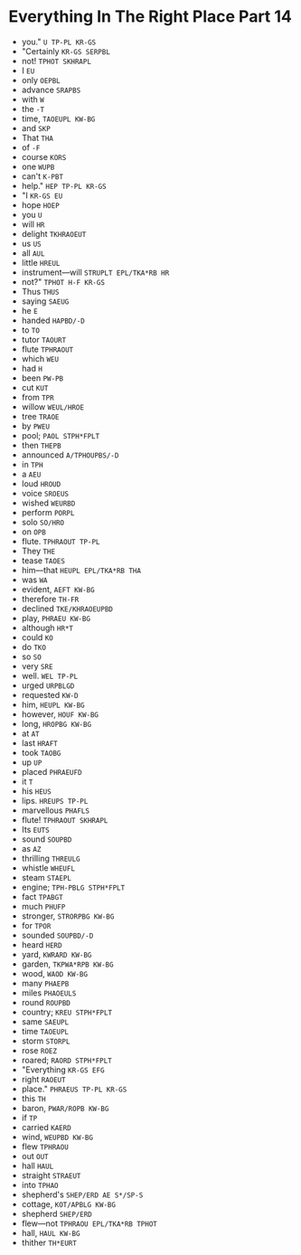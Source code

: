 # Everything In The Right Place Part 14

* you." `U TP-PL KR-GS`
* "Certainly `KR-GS SERPBL`
* not! `TPHOT SKHRAPL`
* I `EU`
* only `OEPBL`
* advance `SRAPBS`
* with `W`
* the `-T`
* time, `TAOEUPL KW-BG`
* and `SKP`
* That `THA`
* of `-F`
* course `KORS`
* one `WUPB`
* can't `K-PBT`
* help." `HEP TP-PL KR-GS`
* "I `KR-GS EU`
* hope `HOEP`
* you `U`
* will `HR`
* delight `TKHRAOEUT`
* us `US`
* all `AUL`
* little `HREUL`
* instrument—will `STRUPLT EPL/TKA*RB HR`
* not?" `TPHOT H-F KR-GS`
* Thus `THUS`
* saying `SAEUG`
* he `E`
* handed `HAPBD/-D`
* to `TO`
* tutor `TAOURT`
* flute `TPHRAOUT`
* which `WEU`
* had `H`
* been `PW-PB`
* cut `KUT`
* from `TPR`
* willow `WEUL/HROE`
* tree `TRAOE`
* by `PWEU`
* pool; `PAOL STPH*FPLT`
* then `THEPB`
* announced `A/TPHOUPBS/-D`
* in `TPH`
* a `AEU`
* loud `HROUD`
* voice `SROEUS`
* wished `WEURBD`
* perform `PORPL`
* solo `SO/HRO`
* on `OPB`
* flute. `TPHRAOUT TP-PL`
* They `THE`
* tease `TAOES`
* him—that `HEUPL EPL/TKA*RB THA`
* was `WA`
* evident, `AEFT KW-BG`
* therefore `TH-FR`
* declined `TKE/KHRAOEUPBD`
* play, `PHRAEU KW-BG`
* although `HR*T`
* could `KO`
* do `TKO`
* so `SO`
* very `SRE`
* well. `WEL TP-PL`
* urged `URPBLGD`
* requested `KW-D`
* him, `HEUPL KW-BG`
* however, `HOUF KW-BG`
* long, `HROPBG KW-BG`
* at `AT`
* last `HRAFT`
* took `TAOBG`
* up `UP`
* placed `PHRAEUFD`
* it `T`
* his `HEUS`
* lips. `HREUPS TP-PL`
* marvellous `PHAFLS`
* flute! `TPHRAOUT SKHRAPL`
* Its `EUTS`
* sound `SOUPBD`
* as `AZ`
* thrilling `THREULG`
* whistle `WHEUFL`
* steam `STAEPL`
* engine; `TPH-PBLG STPH*FPLT`
* fact `TPABGT`
* much `PHUFP`
* stronger, `STRORPBG KW-BG`
* for `TPOR`
* sounded `SOUPBD/-D`
* heard `HERD`
* yard, `KWRARD KW-BG`
* garden, `TKPWA*RPB KW-BG`
* wood, `WAOD KW-BG`
* many `PHAEPB`
* miles `PHAOEULS`
* round `ROUPBD`
* country; `KREU STPH*FPLT`
* same `SAEUPL`
* time `TAOEUPL`
* storm `STORPL`
* rose `ROEZ`
* roared; `RAORD STPH*FPLT`
* "Everything `KR-GS EFG`
* right `RAOEUT`
* place." `PHRAEUS TP-PL KR-GS`
* this `TH`
* baron, `PWAR/ROPB KW-BG`
* if `TP`
* carried `KAERD`
* wind, `WEUPBD KW-BG`
* flew `TPHRAOU`
* out `OUT`
* hall `HAUL`
* straight `STRAEUT`
* into `TPHAO`
* shepherd's `SHEP/ERD AE S*/SP-S`
* cottage, `KOT/APBLG KW-BG`
* shepherd `SHEP/ERD`
* flew—not `TPHRAOU EPL/TKA*RB TPHOT`
* hall, `HAUL KW-BG`
* thither `TH*EURT`
